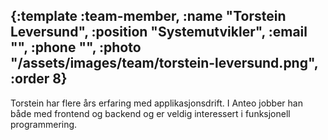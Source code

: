{:template :team-member,
 :name "Torstein Leversund",
 :position "Systemutvikler",
 :email "",
 :phone "",
 :photo "/assets/images/team/torstein-leversund.png",
 :order 8}
---
Torstein har flere års erfaring med applikasjonsdrift. I Anteo jobber han både med frontend og backend og er veldig interessert i funksjonell programmering.